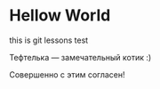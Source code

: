 # Hellow World

this is git lessons test


Тефтелька — замечательный котик :)

Совершенно с этим согласен!
